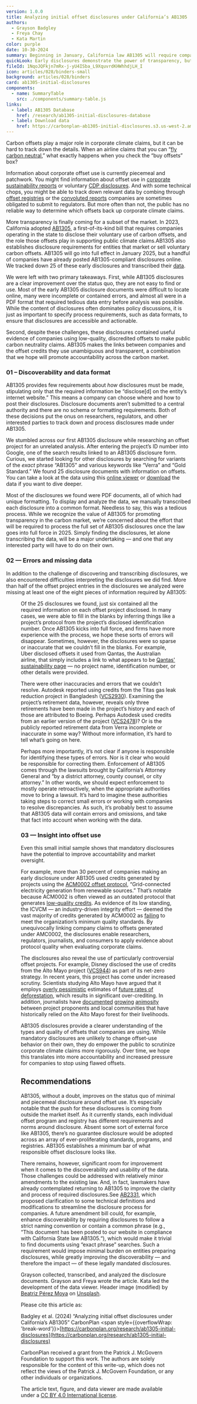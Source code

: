 ```yaml
---
version: 1.0.0
title: Analyzing initial offset disclosures under California’s AB1305
authors:
  - Grayson Badgley
  - Freya Chay
  - Kata Martin
color: purple
date: 10-30-2024
summary: Beginning in January, California law AB1305 will require companies to disclose which offsets they use. An analysis of early data, voluntarily released before the law takes effect, demonstrates that these disclosures are powerful, but also highlights the opportunity for improvements around discoverability and usability.
quickLook: Early disclosures demonstrate the power of transparency, but also highlight the opportunity for improvements around discoverability and usability.
fileId: 1NqoJQFkjn7mRx-j-yU4ISba_L9XquvrdKHWhhdjLH_I
icon: articles/028/binders-small
background: articles/028/binders
card: ab1305-initial-disclosures
components:
  - name: SummaryTable
    src: ./components/summary-table.js
links:
  - label: AB1305 Database
    href: /research/ab1305-initial-disclosures-database
  - label: Download data
    href: https://carbonplan-ab1305-initial-disclosures.s3.us-west-2.amazonaws.com/ab1305-raw-data.csv
---
```


Carbon offsets play a major role in corporate climate claims, but it can be hard to track down the details. When an airline claims that you can “[fly carbon neutral](https://www.qantas.com/us/en/qantas-group/sustainability/our-planet/carbon-offsetting.html),” what exactly happens when you check the “buy offsets” box?

Information about corporate offset use is currently piecemeal and patchwork. You might find information about offset use in [corporate sustainability reports](https://www.apple.com/environment/pdf/Apple_Environmental_Progress_Report_2024.pdf) or voluntary [CDP disclosures](https://www.cdp.net/en). And with some technical chops, you might be able to track down relevant data by combing through [offset registries](https://registry.goldstandard.org/credit-blocks?q=&page=1) or the [convoluted reports](https://ww2.arb.ca.gov/our-work/programs/cap-and-trade-program/cap-and-trade-program-data) companies are sometimes obligated to submit to regulators. But more often than not, the public has no reliable way to determine which offsets back up corporate climate claims.

More transparency is finally coming for a subset of the market. In 2023, California adopted [AB1305](https://leginfo.legislature.ca.gov/faces/billTextClient.xhtml?bill_id=202320240AB1305), a first-of-its-kind bill that requires companies operating in the state to disclose their voluntary use of carbon offsets, and the role those offsets play in supporting public climate claims.<Sidenote>AB1305 also establishes disclosure requirements for entities that market or sell voluntary carbon offsets.</Sidenote> AB1305 will go into full effect in January 2025, but a handful of companies have already posted AB1305-compliant disclosures online. We tracked down 25 of these early disclosures and transcribed their [data](https://carbonplan.org/research/ab1305-initial-disclosures-database).

We were left with two primary takeaways. First, while AB1305 disclosures are a clear improvement over the status quo, they are not easy to find or use. Most of the early AB1305 disclosure documents were difficult to locate online, many were incomplete or contained errors, and almost all were in a PDF format that required tedious data entry before analysis was possible. While the content of disclosures often dominates policy discussions, it is just as important to specify process requirements, such as data formats, to ensure that disclosures are accessible and actionable.

Second, despite these challenges, these disclosures contained useful evidence of companies using low-quality, discredited offsets to make public carbon neutrality claims. AB1305 makes the links between companies and the offset credits they use unambiguous and transparent, a combination that we hope will promote accountability across the carbon market.

### 01 – Discoverability and data format

AB1305 provides few requirements about _how_ disclosures must be made, stipulating only that the required information be “disclose[d] on the entity’s internet website.” This means a company can choose where and how to post their disclosures. Disclosure documents aren’t submitted to a central authority and there are no schema or formatting requirements. Both of these decisions put the onus on researchers, regulators, and other interested parties to track down and process disclosures made under AB1305.

We stumbled across our first AB1305 disclosure while researching an offset project for an unrelated analysis. After entering the project’s ID number into Google, one of the search results linked to an AB1305 disclosure form. Curious, we started looking for other disclosures by searching for variants of the _exact_ phrase “AB1305” and various keywords like “Verra” and “Gold Standard.” We found 25 disclosure documents with information on offsets. You can take a look at the data using this [online viewer](https://carbonplan.org/research/ab1305-initial-disclosures-database) or [download](https://carbonplan-ab1305-initial-disclosures.s3.us-west-2.amazonaws.com/ab1305-raw-data.csv) the data if you want to dive deeper.

<Figure>
  <SummaryTable />
</Figure>

Most of the disclosures we found were PDF documents, all of which had unique formatting. To display and analyze the data, we manually transcribed each disclosure into a common format. Needless to say, this was a tedious process. While we recognize the value of AB1305 for promoting transparency in the carbon market, we’re concerned about the effort that will be required to process the full set of AB1305 disclosures once the law goes into full force in 2025. Simply finding the disclosures, let alone transcribing the data, will be a major undertaking — and one that any interested party will have to do on their own.

### 02 — Errors and missing data

In addition to the challenge of discovering and transcribing disclosures, we also encountered difficulties interpreting the disclosures we did find. More than half of the offset project entries in the disclosures we analyzed were missing at least one of the eight pieces of information required by AB1305:

<Figure>
  <Table
    columns={[10]}
    start={[[1], [2]]}
    width={[
      [1],
      [9],
    ]}
    data={[
      ['1', 'The name of the business entity selling the offset.'],
      ['2', 'The name of the offset registry or program.'],
      ['3', 'The project identification number.'],
      ['4', 'The project name as listed in the registry or program.'],
      [
        '5', 'The offset project type, including whether the offsets purchased were derived from a carbon removal, an avoided emission, or a combination of both.',
      ],
      ['6', 'The offset project site location.'],
      [
        '7', 'The specific protocol used to estimate emissions reductions or removal benefits.',
      ],
      [
        '8', 'Whether there is independent third-party verification of company data and claims listed.',
      ],
    ]}
  />
</Figure>

Of the 25 disclosures we found, just six contained all the required information on each offset project disclosed. In many cases, we were able to fill in the blanks by inferring things like a project’s protocol from the project’s disclosed identification number. Once AB1305 kicks into full force, and firms have more experience with the process, we hope these sorts of errors will disappear. Sometimes, however, the disclosures were so sparse or inaccurate that we couldn’t fill in the blanks. For example, Uber disclosed offsets it used from Qantas, the Australian airline, that simply includes a link to what appears to be [Qantas' sustainability page](https://www.qantas.com/au/en/qantas-group/sustainability/our-planet/carbon-offsetting.html) — no project name, identification number, or other details were provided.

There were other inaccuracies and errors that we couldn’t resolve. Autodesk reported using credits from the Titas gas leak reduction project in Bangladesh ([VCS2930](https://carbonplan.org/research/offsets-db/projects/VCS2930)). Examining the project’s retirement data, however, reveals only three retirements have been made in the project’s history and each of those are attributed to Boeing. Perhaps Autodesk used credits from an earlier version of the project ([VCS2478](https://carbonplan.org/research/offsets-db/projects/VCS2478))? Or is the publicly reported retirement data from Verra incomplete or inaccurate in some way? Without more information, it’s hard to tell what’s going on here.

Perhaps more importantly, it’s not clear if anyone is responsible for identifying these types of errors. Nor is it clear who would be responsible for correcting them. Enforcement of AB1305 comes through the lawsuits brought by California’s Attorney General and “by a district attorney, county counsel, or city attorney.” In other words, we should expect enforcement to mostly operate retroactively, when the appropriate authorities move to bring a lawsuit. It’s hard to imagine these authorities taking steps to correct small errors or working with companies to resolve discrepancies. As such, it’s probably best to assume that AB1305 data will contain errors and omissions, and take that fact into account when working with the data.

### 03 — Insight into offset use

Even this small initial sample shows that mandatory disclosures have the potential to improve accountability and market oversight.

For example, more than 30 percent of companies making an early disclosure under AB1305 used credits generated by projects using the [ACM0002 offset protocol](https://cdm.unfccc.int/methodologies/DB/XB1TX7TAZ6SLWM9B7BC67THHVD16JV), “Grid-connected electricity generation from renewable sources.” That’s notable because ACM0002 is often viewed as an outdated protocol that generates [low-quality credits](https://www.bloomberg.com/news/features/2024-10-24/carbon-offsets-see-falling-demand-but-cop29-may-open-new-market?srnd=phx-green). As evidence of its low standing, the ICVCM — an industry-driven integrity effort — deemed the vast majority of credits generated by ACM0002 as [failing](https://icvcm.org/carbon-credits-from-current-renewable-energy-methodologies-will-not-receive-high-integrity-ccp-label/) to meet the organization’s minimum quality standards. By unequivocally linking company claims to offsets generated under AMC0002, the disclosures enable researchers, regulators, journalists, and consumers to apply evidence about protocol quality when evaluating corporate claims.

The disclosures also reveal the use of particularly controversial offset projects. For example, Disney disclosed the use of credits from the Alto Mayo project ([VCS944](https://carbonplan.org/research/offsets-db/projects/VCS944)) as part of its net-zero strategy. In recent years, this project has come under increased scrutiny. Scientists studying Alto Mayo have argued that it employs [overly pessimistic](https://doi.org/10.1126/science.ade3535) estimates of [future rates of deforestation](https://www.zeit.de/wirtschaft/2023-01/co2-certificates-fraud-emissions-trading-climate-protection-english/komplettansicht#chapter), which results in significant over-crediting. In addition, journalists have [documented](https://www.source-material.org/armed-men-disney-forest-carbon-offsetting-destroyed-homes/) [growing](https://www.bloomberg.com/graphics/2020-disney-peru-deforestation/) [animosity](https://www.theguardian.com/environment/2023/jan/18/forest-communities-alto-mayo-peru-carbon-offsetting-aoe) between project proponents and local communities that have historically relied on the Alto Mayo forest for their livelihoods.

AB1305 disclosures provide a clearer understanding of the types and quality of offsets that companies are using. While mandatory disclosures are unlikely to change offset-use behavior on their own, they do empower the public to scrutinize corporate climate claims more rigorously. Over time, we hope this translates into more accountability and increased pressure for companies to stop using flawed offsets.

## Recommendations

AB1305, without a doubt, improves on the status quo of minimal and piecemeal disclosure around offset use. It’s especially notable that the push for these disclosures is coming from outside the market itself. As it currently stands, each individual offset program and registry has different requirements and norms around disclosure. Absent some sort of external force like AB1305, there’s no guarantee disclosure would be adopted across an array of ever-proliferating standards, programs, and registries. AB1305 establishes a minimum bar of what responsible offset disclosure looks like.

There remains, however, significant room for improvement when it comes to the discoverability and usability of the data. Those challenges could be addressed with relatively minor amendments to the existing law. And, in fact, lawmakers have already contemplated returning to AB1305 to improve the clarity and process of required disclosures.<Sidenote>See [AB2331](https://leginfo.legislature.ca.gov/faces/billTextClient.xhtml?bill_id=202320240AB2331), which proposed clarification to some technical definitions and modifications to streamline the disclosure process for companies.</Sidenote> A future amendment bill could, for example, enhance discoverability by requiring disclosures to follow a strict naming convention or contain a common phrase (e.g., “This document has been posted to our website in compliance with California State law AB1305.“), which would make it trivial to find documents using “exact phrase” searches. Such a requirement would impose minimal burden on entities preparing disclosures, while greatly improving the discoverability — and therefore the impact — of these legally mandated disclosures.

<Endnote label='Credits' divider>

Grayson collected, transcribed, and analyzed the disclosure documents. Grayson and Freya wrote the article. Kata led the development of the data viewer. Header image (modified) by [Beatriz Pérez Moya](https://unsplash.com/photos/a-stack-of-thick-folders-on-a-white-surface-XN4T2PVUUgk) on [Unsplash](https://unsplash.com/).

Please cite this article as:

Badgley et al. (2024) “Analyzing initial offset disclosures under California’s AB1305” CarbonPlan <span style={{overflowWrap: 'break-word'}}>[https://carbonplan.org/research/ab1305-initial-disclosures](https://carbonplan.org/research/ab1305-initial-disclosures)</span>

</Endnote>

<Endnote label='Terms'>

CarbonPlan received a grant from the Patrick J. McGovern Foundation to support this work. The authors are solely responsible for the content of this write-up, which does not reflect the views of the Patrick J. McGovern Foundation, or any other individuals or organizations.

The article text, figure, and data viewer are made available under a [CC BY 4.0 International license](https://creativecommons.org/licenses/by/4.0/).

</Endnote>
